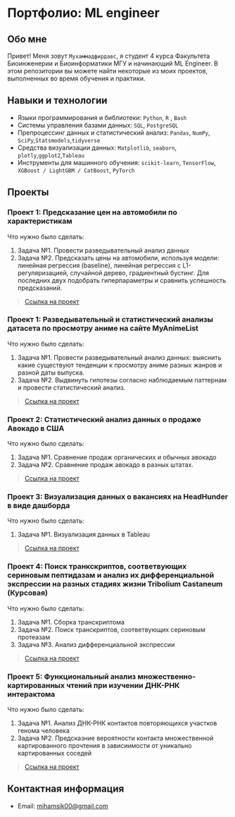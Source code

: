 # Портфолио: ML engineer

## Обо мне 

Привет! Меня зовут ``Мухаммадфирдавс``, я студент 4 курса Факультета Биоинженерии и Биоинформатики МГУ и начинающий ML Engineer. 
В этом репозитории вы можете найти некоторые из моих проектов, выполненных во время обучения и практики.
<br>

## Навыки и технологии
- Языки программирования и библиотеки: ``Python``, ``R`` , ``Bash``
- Системы управления базами данных: ``SQL``, ``PostgreSQL``
- Препроцессинг данных и статистический анализ: ``Pandas``, ``NumPy``, ``SciPy``,``Statsmodels``,``tidyverse``
- Средства визуализации данных: ``Matplotlib``, ``seaborn``, ``plotly``,``ggplot2``,``Tableau``
- Инструменты для машинного обучения: ``scikit-learn``, ``TensorFlow``, ``XGBoost / LightGBM / CatBoost``, ``PyTorch``



## Проекты

### Проект 1: Предсказание цен на автомобили по характеристикам 
<p>Что нужно было сделать:<p>
<ol> 
  <li>Задача №1. Провести разведывательный анализ данных</li>
  <li>Задача №2. Предсказать цены на автомобили, используя модели: линейная регрессия (baseline), линейная регрессия с L1-регуляризацией, случайной дерево, градиентный бустинг. Для последних двух подобрать гиперпараметры и сравнить успешность предсказаний.</li>
</ol>

> <a href="https://github.com/miham12/miham12/blob/main/myanimelist_analysis.ipynb">Ссылка на проект</a>

### Проект 1: Разведывательный и статистический анализы датасета по просмотру аниме на сайте MyAnimeList
<p>Что нужно было сделать:<p>
<ol> 
  <li>Задача №1. Провести разведывательный анализ данных: выяснить какие существуют тенденции к просмотру аниме разных жанров и разной даты выпуска.</li>
  <li>Задача №2. Выдвинуть гипотезы согласно наблюдаемым паттернам и провести статистический анализ.</li>
</ol>

> <a href="https://github.com/miham12/miham12/blob/main/myanimelist_analysis.ipynb">Ссылка на проект</a>


### Проект 2: Статистический анализ данных о продаже Авокадо в США
<p>Что нужно было сделать:<p>
<ol>
  <li>Задача №1. Сравнение продаж органических и обычных авокадо</li>
  <li>Задача №2. Сравнение продаж авокадо в разных штатах.</li>
</ol>

> <a href="https://github.com/miham12/miham12/blob/main/avocado_analysis.pdf">Ссылка на проект</a>

### Проект 3: Визуализация данных о вакансиях на HeadHunder в виде дашборда
<p>Что нужно было сделать:<p>
<ol>
  <li>Задача №1. Визуализация данных в Tableau</li>
</ol>
  
> <a href="https://github.com/miham12/miham12/blob/main/headhunter_dashbord.png">Ссылка на проект</a>

 
### Проект 4: Поиск транкскриптов, соответвующих сериновым пептидазам и анализ их дифференциальной экспрессии на разных стадиях жизни Tribolium Castaneum (Курсовая)
<p>Что нужно было сделать:<p>
<ol>
  <li>Задача №1. Сборка транскриптома</li>
  <li>Задача №2. Поиск транскриптов, соответвующих сериновым протеазам</li>
  <li>Задача №3. Анализ дифференциальной экспрессии</li>
</ol>
  

> <a href="https://github.com/miham12/miham12/blob/main/transcripts_tribolium_castaneum/kursovaya1.pdf">Ссылка на проект</a>

### Проект 5: Функциональный анализ множественно-картированных чтений при изучении ДНК-РНК интерактома
<p>Что нужно было сделать:<p>
<ol>
  <li>Задача №1. Анализ ДНК-РНК контактов повторяющихся участков генома человека</li>
  <li>Задача №2. Предсказние вероятности контакта множественной картированного прочтения в зависиимости от уникально картированных соседей</li>
</ol>


> <a href="https://github.com/miham12/miham12/blob/main/multi_mapping/kursovaya2_poster_final%20(1).pdf">Ссылка на проект</a>

## Контактная информация
- Email: mihamsik00@gmail.com
<!--
**miham12/miham12** is a ✨ _special_ ✨ repository because its `README.md` (this file) appears on your GitHub profile.

Here are some ideas to get you started:

- 🔭 I’m currently working on ...
- 🌱 I’m currently learning ...
- 👯 I’m looking to collaborate on ...
- 🤔 I’m looking for help with ...
- 💬 Ask me about ...
- 📫 How to reach me: ...
- 😄 Pronouns: ...
- ⚡ Fun fact: ...
-->
